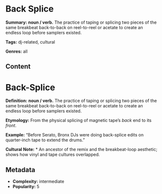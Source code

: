 # Back Splice

**Summary:** **noun / verb.** The practice of taping or splicing two pieces of the same breakbeat back-to-back on reel-to-reel or acetate to create an endless loop before samplers existed.

**Tags:** dj-related, cultural

**Genres:** all

## Content

# Back-Splice

**Definition:** **noun / verb.** The practice of taping or splicing two pieces of the same breakbeat back-to-back on reel-to-reel or acetate to create an endless loop before samplers existed.

**Etymology:** From the physical splicing of magnetic tape’s *back* end to its *front*.

**Example:** “Before Serato, Bronx DJs were doing back-splice edits on quarter-inch tape to extend the drums.”

**Cultural Note:** * An ancestor of the remix and the breakbeat-loop aesthetic; shows how vinyl and tape cultures overlapped.

## Metadata

- **Complexity:** intermediate
- **Popularity:** 5
